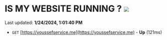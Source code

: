 # IS MY WEBSITE RUNNING ? [![](https://img.shields.io/static/v1?label=Sponsor&message=%E2%9D%A4&logo=GitHub&color=%23fe8e86)](https://github.com/sponsors/<username>)

Last updated: **1/24/2024, 1:01:40 PM**

- `GET` [https://youssefservice.me](https://youssefservice.me) - **Up** (121ms)
